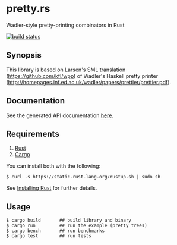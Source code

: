 # pretty.rs

Wadler-style pretty-printing combinators in Rust

[![build status](https://api.travis-ci.org/epsilonz/pretty.rs.svg?branch=master)](https://travis-ci.org/epsilonz/pretty.rs)

## Synopsis

This library is based on Larsen's SML translation (https://github.com/kfl/wpp) of Wadler's Haskell pretty printer (http://homepages.inf.ed.ac.uk/wadler/papers/prettier/prettier.pdf).

## Documentation

See the generated API documentation [here](http://epsilonz.github.io/pretty.rs/doc/pretty/).

## Requirements

1.   [Rust](http://www.rust-lang.org/)
2.   [Cargo](http://crates.io/)

You can install both with the following:

```
$ curl -s https://static.rust-lang.org/rustup.sh | sudo sh
```

See [Installing Rust](http://doc.rust-lang.org/guide.html#installing-rust) for further details.

## Usage

```
$ cargo build       ## build library and binary
$ cargo run         ## run the example (pretty trees)
$ cargo bench       ## run benchmarks
$ cargo test        ## run tests
```
